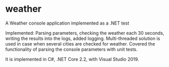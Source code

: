# weather
A Weather console application implemented as a .NET test

Implemented:
Parsing parameters, checking the weather each 30 seconds, writing the results into the logs, added logging.
Multi-threaded solution is used in case when several cities are checked for weather.
Covered the functionality of parsing the console parameters with unit tests.

It is implemented in C#, .NET Core 2.2, with Visual Studio 2019.

